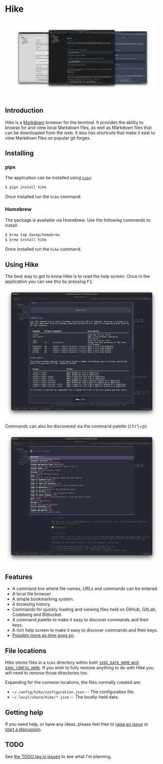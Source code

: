 # Hike

![Hike](https://raw.githubusercontent.com/davep/hike/refs/heads/main/.images/hike-social-banner.png)

## Introduction

Hike is a [Markdown](https://commonmark.org/help/) browser for the terminal.
It provides the ability to browse for and view local Markdown files, as well
as Markdown files that can be downloaded from the web. It also has shortcuts
that make it east to view Markdown files on popular git forges.

## Installing

### pipx

The application can be installed using [`pipx`](https://pypa.github.io/pipx/):

```sh
$ pipx install hike
```

Once installed run the `hike` command.

### Homebrew

The package is available via Homebrew. Use the following commands to install:

```sh
$ brew tap davep/homebrew
$ brew install hike
```

Once installed run the `hike` command.

## Using Hike

The best way to get to know Hike is to read the help screen. Once in the
application you can see this by pressing <kbd>F1</kbd>.

![Hike Help](https://raw.githubusercontent.com/davep/hike/refs/heads/main/.images/hike-help.png)

Commands can also be discovered via the command palette
(<kbd>ctrl</kbd>+<kbd>p</kbd>):

![The command palette](https://raw.githubusercontent.com/davep/hike/refs/heads/main/.images/hike-command-palette.png)

## Features

- A command line where file names, URLs and commands can be entered.
- A local file browser.
- A simple bookmarking system.
- A browsing history.
- Commands for quickly loading and viewing files held on GitHub, GitLab,
  Codeberg and Bitbucket.
- A command palette to make it easy to discover commands and their keys.
- A rich help screen to make it easy to discover commands and their keys.
- [Possibly more as time goes on]((https://github.com/davep/hike/issues?q=is%3Aissue+is%3Aopen+label%3ATODO)).

## File locations

Hike stores files in a `hike` directory within both
[`$XDG_DATA_HOME` and
`$XDG_CONFIG_HOME`](https://specifications.freedesktop.org/basedir-spec/latest/).
If you wish to fully remove anything to do with Hike you will need to
remove those directories too.

Expanding for the common locations, the files normally created are:

- `~/.config/hike/configuration.json` -- The configuration file.
- `~/.local/share/hike/*.json` -- The locally-held data.

## Getting help

If you need help, or have any ideas, please feel free to [raise an
issue](https://github.com/davep/hike/issues) or [start a
discussion](https://github.com/davep/hike/discussions).

## TODO

See [the TODO tag in
issues](https://github.com/davep/hike/issues?q=is%3Aissue+is%3Aopen+label%3ATODO)
to see what I'm planning.

[//]: # (README.md ends here)
